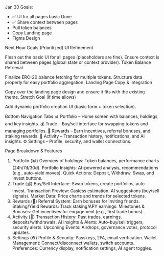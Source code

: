 Jan 30 Goals:

+ ✅ UI for all pages basic Done
+ ✅ Share context between pages
+ Pull token balances
+ Copy Landing page 
+ Figma Design


Next Hour Goals (Prioritized)
UI Refinement

Flesh out the basic UI for all pages (placeholders are fine).
Ensure context is shared between pages (global state or context provider).
Token Balance Retrieval

Finalize ERC-20 balance fetching for multiple tokens.
Structure data properly for easy portfolio aggregation.
Landing Page Copy & Integration

Copy over the landing page design and ensure it fits with the existing theme.
Stretch Goal (if time allows)

Add dynamic portfolio creation UI (basic form + token selection).


Bottom Navigation Tabs
📊 Portfolio – Home screen with balances, holdings, and key insights.
💰 Trade – Buy/sell interface for swapping tokens and managing portfolios.
🎁 Rewards – Earn incentives, referral bonuses, and staking rewards.
📣 Activity – Transaction history, notifications, and AI insights.
⚙️ Settings – Profile, security, and wallet connections.

Page Breakdown & Features
1. Portfolio (📊)
Overview of holdings: Token balances, performance charts (24h/7d/30d).
Portfolio Insights: AI-powered analysis, recommendations (e.g., auto-yield moves).
Quick Actions: Deposit, Withdraw, Swap, and Invest buttons.
2. Trade (💰)
Buy/Sell Interface: Swap tokens, create portfolios, auto-invest.
Transaction Preview: Gasless estimation, AI suggestions (buy/sell signals).
Market Data: Price charts and trends for selected tokens.
3. Rewards (🎁)
Referral System: Earn bonuses for inviting friends.
Staking/Yield Rewards: Track staking/APY earnings.
Milestones & Bonuses: Get incentives for engagement (e.g., first trade bonus).
4. Activity (📣)
Transaction History: Past trades, earnings, deposits/withdrawals.
AI Insights & Alerts: Auto-buy/sell triggers, security alerts.
Upcoming Events: Airdrops, governance votes, protocol updates.
5. Settings (⚙️)
Profile & Security: Passkeys, 2FA, email verification.
Wallet Management: Connect/disconnect wallets, switch accounts.
Preferences: Currency display, notification settings, AI agent toggles.
